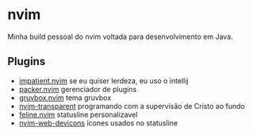 # nvim
Minha build pessoal do nvim voltada para desenvolvimento em Java.
## Plugins
- [impatient.nvim](https://github.com/lewis6991/impatient.nvim) se eu quiser lerdeza, eu uso o intellij
- [packer.nvim](https://github.com/wbthomason/packer.nvim) gerenciador de plugins
- [gruvbox.nvim](https://github.com/ellisonleao/gruvbox.nvim) tema gruvbox
- [nvim-transparent](https://github.com/xiyaowong/nvim-transparent) programando com a supervisão de Cristo ao fundo
- [feline.nvim](https://github.com/famiu/feline.nvim) statusline personalizavel
- [nvim-web-devicons](https://github.com/kyazdani42/nvim-web-devicons) ícones usados no statusline
